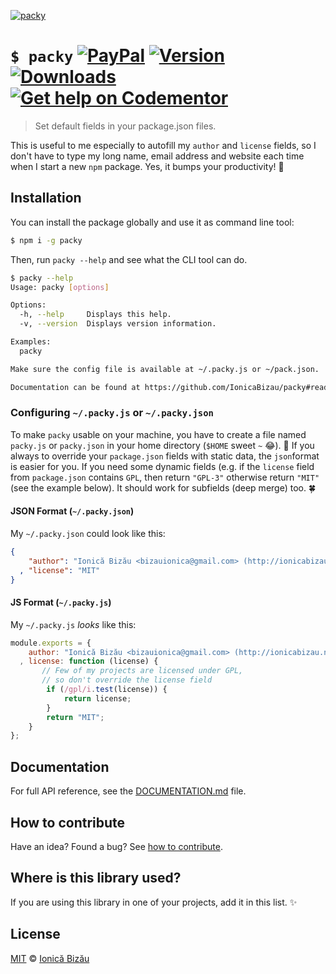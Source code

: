 [![packy](http://i.imgur.com/fDrtuz7.png)](#)

# `$ packy` [![PayPal](https://img.shields.io/badge/%24-paypal-f39c12.svg)][paypal-donations] [![Version](https://img.shields.io/npm/v/packy.svg)](https://www.npmjs.com/package/packy) [![Downloads](https://img.shields.io/npm/dt/packy.svg)](https://www.npmjs.com/package/packy) [![Get help on Codementor](https://cdn.codementor.io/badges/get_help_github.svg)](https://www.codementor.io/johnnyb?utm_source=github&utm_medium=button&utm_term=johnnyb&utm_campaign=github)

> Set default fields in your package.json files.

This is useful to me especially to autofill my `author` and
`license` fields, so I don't have to type my long name, email
address and website each time when I start a new `npm` package.
Yes, it bumps your productivity! :rocket:

## Installation

You can install the package globally and use it as command line tool:

```sh
$ npm i -g packy
```

Then, run `packy --help` and see what the CLI tool can do.

```sh
$ packy --help
Usage: packy [options]

Options:
  -h, --help     Displays this help.          
  -v, --version  Displays version information.

Examples:
  packy

Make sure the config file is available at ~/.packy.js or ~/pack.json.

Documentation can be found at https://github.com/IonicaBizau/packy#readme
```

### Configuring `~/.packy.js` or `~/.packy.json`

To make `packy` usable on your machine, you have to create a
file named `packy.js` or `packy.json` in your home directory
(`$HOME` sweet `~` :joy:). :house_with_garden: If you always to override your
`package.json` fields with static data, the `json`format is easier for
you. If you need some dynamic fields (e.g. if the `license` field
from `package.json` contains `GPL`, then return `"GPL-3"`
otherwise return `"MIT"` (see the example below).
It should work for subfields (deep merge) too. :four_leaf_clover:

#### JSON Format (`~/.packy.json`)

My `~/.packy.json` could look like this:

```json
{
    "author": "Ionică Bizău <bizauionica@gmail.com> (http://ionicabizau.net)"
  , "license": "MIT"
}
```
#### JS Format (`~/.packy.js`)

My `~/.packy.js` *looks* like this:

```js
module.exports = {
    author: "Ionică Bizău <bizauionica@gmail.com> (http://ionicabizau.net)"
  , license: function (license) {
       // Few of my projects are licensed under GPL,
       // so don't override the license field
        if (/gpl/i.test(license)) {
            return license;
        }
        return "MIT";
    }
};
```

## Documentation

For full API reference, see the [DOCUMENTATION.md][docs] file.

## How to contribute
Have an idea? Found a bug? See [how to contribute][contributing].

## Where is this library used?
If you are using this library in one of your projects, add it in this list. :sparkles:

## License

[MIT][license] © [Ionică Bizău][website]

[paypal-donations]: https://www.paypal.com/cgi-bin/webscr?cmd=_s-xclick&hosted_button_id=RVXDDLKKLQRJW
[donate-now]: http://i.imgur.com/6cMbHOC.png

[license]: http://showalicense.com/?fullname=Ionic%C4%83%20Biz%C4%83u%20%3Cbizauionica%40gmail.com%3E%20(http%3A%2F%2Fionicabizau.net)&year=2015#license-mit
[website]: http://ionicabizau.net
[contributing]: /CONTRIBUTING.md
[docs]: /DOCUMENTATION.md